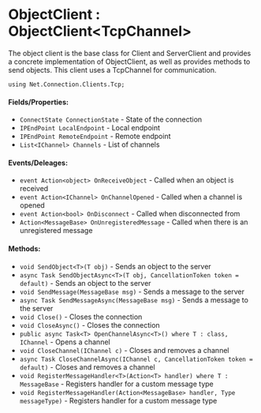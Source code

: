 # ObjectClient : ObjectClient\<TcpChannel\>

The object client is the base class for Client and ServerClient and provides a concrete implementation of ObjectClient<MainChannel>, as well as provides methods to send objects. This client uses a TcpChannel for communication.

`using Net.Connection.Clients.Tcp;`

#### Fields/Properties:
- `ConnectState ConnectionState` - State of the connection
- `IPEndPoint LocalEndpoint` - Local endpoint
- `IPEndPoint RemoteEndpoint` - Remote endpoint
- `List<IChannel> Channels` - List of channels

#### Events/Deleages:
- `event Action<object> OnReceiveObject` - Called when an object is received
- `event Action<IChannel> OnChannelOpened` - Called when a channel is opened
- `event Action<bool> OnDisconnect` - Called when disconnected from
- `Action<MessageBase> OnUnregisteredMessage` - Called when there is an unregistered message

#### Methods:
- `void SendObject<T>(T obj)` - Sends an object to the server
- `async Task SendObjectAsync<T>(T obj, CancellationToken token = default)` - Sends an object to the server
- `void SendMessage(MessageBase msg)` - Sends a message to the server
- `async Task SendMessageAsync(MessageBase msg)` - Sends a message to the server
- `void Close()` - Closes the connection
- `void CloseAsync()` - Closes the connection
- `public async Task<T> OpenChannelAsync<T>() where T : class, IChannel` - Opens a channel
- `void CloseChannel(IChannel c)` - Closes and removes a channel
- `async Task CloseChannelAsync(IChannel c, CancellationToken token = default)` - Closes and removes a channel
- `void RegisterMessageHandler<T>(Action<T> handler) where T : MessageBase` - Registers handler for a custom message type
- `void RegisterMessageHandler(Action<MessageBase> handler, Type messageType)` - Registers handler for a custom message type
